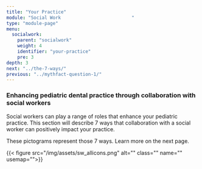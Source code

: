 ```yaml
---
title: "Your Practice"
module: "Social Work                          "
type: "module-page"
menu:
  socialwork:
    parent: "socialwork"
    weight: 4
    identifier: "your-practice"
    pre: 3
depth: 3
next: "../the-7-ways/"
previous: "../mythfact-question-1/"
---
```

<div class="pageblock"><h3>Enhancing pediatric dental practice through collaboration with social workers</h3><div class="maintext"><p>Social workers can play a range of roles that enhance your pediatric practice. This section will describe 7 ways that collaboration with a social worker can positively impact your practice.</p>
<p>These pictograms represent those 7 ways. Learn more on the next page.</p></div>
</div><div class="pageblock"><div class="text-center">
{{< figure src="/img/assets/sw_allicons.png" alt="" class="" name="" usemap="">}}</div>
</div>